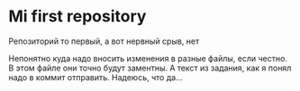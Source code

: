 # Mi first repository
Репозиторий то первый, а вот нервный срыв, нет

Непонятно куда надо вносить изменения в разные файлы, если честно.
В этом файле они точно будут заментны. 
А текст из задания, как я понял надо в коммит отправить. Надеюсь, что да...